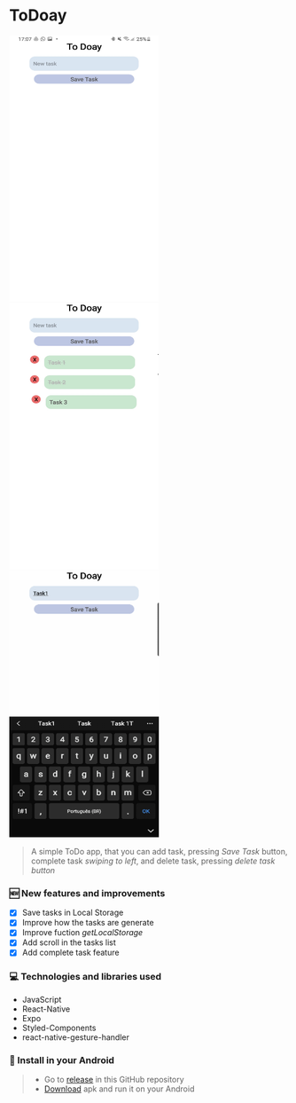 # ToDoay

<div style={ flex-direction: 'row",}>
  <img src="https://github.com/MuriEdu/ToDoay/blob/main/assets/Screenshot_20210705-170746_ToDoay.jpg" width="270" height="480" /> 
  <img src="https://github.com/MuriEdu/ToDoay/blob/main/assets/20210707_103533.jpg" width="270" height="480" />
  <img src="https://github.com/MuriEdu/ToDoay/blob/main/assets/SmartSelect_20210707-103753_Video Player.gif" width="270" height="480" />
</div>
                              
> A simple ToDo app, that you can add task, pressing *Save Task* button, complete task *swiping to left*, and delete task, pressing *delete task button*
        
### 🆕 New features and improvements
                          
- [x] Save tasks in Local Storage
- [x] Improve how the tasks are generate
- [x] Improve fuction *getLocalStorage*
- [x] Add scroll in the tasks list
- [x] Add complete task feature
                              
### 💻 Technologies and libraries used
                              
- JavaScript
- React-Native
- Expo
- Styled-Components
- react-native-gesture-handler
                              
### 📲 Install in your Android
                              
> - Go to [release](https://github.com/MuriEdu/ToDoay/releases/tag/1.2.3) in this GitHub repository
> - [Download](https://github.com/MuriEdu/ToDoay/releases/download/1.2.3/ToDoay.-.1.2.3.apk) apk and run it on your Android
